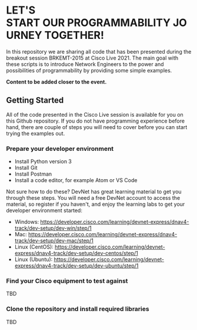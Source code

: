 # LET'S START OUR PROGRAMMABILITY JOURNEY TOGETHER!
In this repository we are sharing all code that has been presented during the breakout session BRKEMT-2015 at Cisco Live 2021. The main goal with these scripts is to introduce Network Engineers to the power and possibilities of programmability by providing some simple examples.

**Content to be added closer to the event.**

## Getting Started
All of the code presented in the Cisco Live session is available for you on this Github repository. If you do not have programming experience before hand, there are couple of steps you will need to cover before you can start trying the examples out.

### Prepare your developer environment
- Install Python version 3
- Install Git
- Install Postman
- Install a code editor, for example Atom or VS Code

Not sure how to do these? DevNet has great learning material to get you through these steps. You will need a free DevNet account to access the material, so register if you haven't, and enjoy the learning labs to get your developer environment started:
- Windows: https://developer.cisco.com/learning/devnet-express/dnav4-track/dev-setup/dev-win/step/1
- Mac: https://developer.cisco.com/learning/devnet-express/dnav4-track/dev-setup/dev-mac/step/1
- Linux (CentOS): https://developer.cisco.com/learning/devnet-express/dnav4-track/dev-setup/dev-centos/step/1
- Linux (Ubuntu): https://developer.cisco.com/learning/devnet-express/dnav4-track/dev-setup/dev-ubuntu/step/1

### Find your Cisco equipment to test against

TBD

### Clone the repository and install required libraries

TBD 
